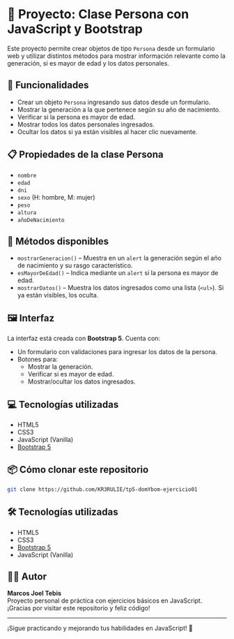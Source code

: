 # 👤 Proyecto: Clase Persona con JavaScript y Bootstrap

Este proyecto permite crear objetos de tipo `Persona` desde un formulario web y utilizar distintos métodos para mostrar información relevante como la generación, si es mayor de edad y los datos personales.

## 🚀 Funcionalidades

- Crear un objeto `Persona` ingresando sus datos desde un formulario.
- Mostrar la generación a la que pertenece según su año de nacimiento.
- Verificar si la persona es mayor de edad.
- Mostrar todos los datos personales ingresados.
- Ocultar los datos si ya están visibles al hacer clic nuevamente.

## 📋 Propiedades de la clase Persona

- `nombre`
- `edad`
- `dni`
- `sexo` (H: hombre, M: mujer)
- `peso`
- `altura`
- `añoDeNacimiento`

## 🧠 Métodos disponibles

- `mostrarGeneracion()` – Muestra en un `alert` la generación según el año de nacimiento y su rasgo característico.
- `esMayorDeEdad()` – Indica mediante un `alert` si la persona es mayor de edad.
- `mostrarDatos()` – Muestra los datos ingresados como una lista (`<ul>`). Si ya están visibles, los oculta.

## 🖼️ Interfaz

La interfaz está creada con **Bootstrap 5**. Cuenta con:

- Un formulario con validaciones para ingresar los datos de la persona.
- Botones para:
  - Mostrar la generación.
  - Verificar si es mayor de edad.
  - Mostrar/ocultar los datos ingresados.

## 💻 Tecnologías utilizadas

- HTML5
- CSS3
- JavaScript (Vanilla)
- [Bootstrap 5](https://getbootstrap.com/)

## 📦 Cómo clonar este repositorio

```bash
git clone https://github.com/KR3RULIE/tp5-domYbom-ejercicio01
````

## 🛠️ Tecnologías utilizadas

- HTML5
- CSS3
- [Bootstrap 5](https://getbootstrap.com/)
- JavaScript (Vanilla)

## 👨‍💻 Autor

**Marcos Joel Tebis**  
Proyecto personal de práctica con ejercicios básicos en JavaScript.  
¡Gracias por visitar este repositorio y feliz código!

---

¡Sigue practicando y mejorando tus habilidades en JavaScript! 💪
